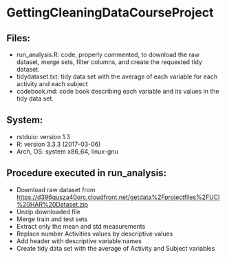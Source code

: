 # GettingCleaningDataCourseProject
## Files:
- run_analysis.R: code, properly commented, to download the raw dataset, merge sets, filter columns, and create the requested tidy dataset. 
- tidydataset.txt: tidy data set with the average of each variable for each activity and each subject
- codebook.md: code book describing each variable and its values in the tidy data set.

## System:
- rstduio: version 1.3
- R: version 3.3.3 (2017-03-06)
- Arch, OS: system x86_64, linux-gnu  

## Procedure executed in run_analysis:
- Download raw dataset from https://d396qusza40orc.cloudfront.net/getdata%2Fprojectfiles%2FUCI%20HAR%20Dataset.zip
- Unzip downloaded file
- Merge train and test sets
- Extract only the mean and std measurements 
- Replace number Activities values by descriptive values
- Add header with descriptive variable names
- Create tidy data set with the average of Activity and Subject variables
